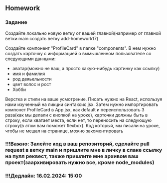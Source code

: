 ## Homework

### Задание

Создайте локально новую ветку от вашей главной(например от главной ветки main создать ветку add-homework17)

Создайте компонент "ProfileCard" в папке "components". В нем нужно создать карточку с информацией о вымышленном пользователе со следующими данными:

- аватар(можно не ваш, а просто какую-нибудь картинку как ссылку)
- имя и фамилия
- род деяьельности
- цвет волос и рост
- Хобби

Верстка и стили на ваше усмотрение. Писать нужно на React, используя нами изученный на ликции синтаксис jsx. Затем нужно импортировать компонет ProfileCard в App.jsx, как default и переиспользовать 3 раза(как мы делали с кнопкой на уроке), карточки должны быть в строку, если хватает места, если нет, то переносить на следующую строку(в этом вам поможет flexbox). Код который, мы писали на уроке, чтобы не мешал на странице, можно закоментировать

### !!!Важно: Залейте код в ваш репозиторий, сделайте pull request в ветку main и пришлите мне в личку в слаке ссылку на пулл реквест, также пришлите мне архивом ваш проект(заархивировать нужно все, кроме node_modules)

### !!!Дедлайн: 16.02.2024: 15:00
